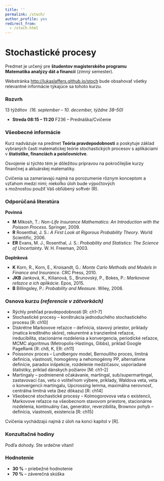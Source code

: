```yaml
---
title: ''
permalink: /stoch/
author_profile: yes
redirect_from:
  - /stoch.html
---
```


# Stochastické procesy


Predmet je určený pre **študentov magisterského programu**  
**Matematika analýzy dát a financií** (zimný semester).



Webstránka <http://lukaslaffers.github.io/stoch> bude obsahovať všetky relevantné informácie týkajúce sa tohoto kurzu.





### Rozvrh

13 týždňov &nbsp;*(16. september – 10. december, týždne 38–50)*  

- **Streda 08:15 – 11:20** F236 – Prednáška/Cvičenie  


### Všeobecné informácie

Kurz nadväzuje na predmet **Teória pravdepodobnosti** a poskytuje základ vybraných častí matematickej teórie stochastických procesov s aplikáciami v **štatistike, financiách a poisťovníctve**.  

Osvojenie si týchto tém je dôležitou prípravou na pokročilejšie kurzy  
finančnej a aktuárskej matematiky.  

Cvičenia sa zameriavajú najmä na porozumenie rôznym konceptom a  
vzťahom medzi nimi; niekoľko úloh bude výpočtových  
s možnosťou použiť Váš obľúbený softvér (R).



### Odporúčaná literatúra

**Povinná**  
- **M** Mikosh, T.: *Non-Life Insurance Mathematics: An Introduction with the Poisson Process*. Springer, 2009.  
- **R** Rosenthal, J. S.: *A First Look at Rigorous Probability Theory*. World Scientific, 2006.  
- **ER** Evans, M. J., Rosenthal, J. S.: *Probability and Statistics: The Science of Uncertainty*. W. H. Freeman, 2003.

**Doplnková**  
- **K** Korn, R., Korn, E., Kroisandt, G.: *Monte Carlo Methods and Models in Finance and Insurance*. CRC Press, 2010.  
- **JKB** Janková, K., Kilianová, S., Brunovský, P., Bokes, P.: *Markovove reťazce a ich aplikácie*. Epos, 2015.  
- **B** Billingsley, P.: *Probability and Measure*. Wiley, 2008.



### Osnova kurzu  *(referencie v zátvorkách)*

- Rýchly prehľad pravdepodobnosti [R: ch1–7]  
- Stochastické procesy – konštrukcia jednoduchého stochastického procesu [R: ch10]  
- Diskrétne Markovove reťazce – definícia, stavový priestor, príklady (matica kreditného skóre), rekurentné a tranzientné reťazce, ireducibilita, stacionárne rozdelenia a konvergencia, periodické reťazce, MCMC algoritmus (Metropolis-Hastings, Gibbs), príklad Google PageRank [R: ch8, K, ER: ch11]  
- Poissonov proces – Lundbergov model, Bernoulliho proces, limitná definícia, vlastnosti, homogénny a nehomogénny PP, alternatívne definície, paradox inšpekcie, rozdelenie medzičasov, usporiadané štatistiky, príklad dánskych požiarov [M: ch1–2]  
- Martingaly – podmienené očakávanie, martingal, sub/supermartingal, zastavovací čas, vetu o voliteľnom výbere, príklady, Waldova veta, veta o konvergencii martingalu, Upcrossing lemma, maximálna nerovnosť, centrálna limitná veta (bez dôkazu) [R: ch14]  
- Všeobecné stochastické procesy – Kolmogorovova veta o existencii, Markovove reťazce na všeobecnom stavovom priestore, stacionárne rozdelenia, kontinuálny čas, generátor, reverzibilita, Brownov pohyb – definícia, vlastnosti, existencia [R: ch15]

Cvičenia vychádzajú najmä z úloh na konci kapitol v [R].



### Konzultačné hodiny

Podľa dohody. Ste srdečne vítaní!



### Hodnotenie

- **30 %** – priebežné hodnotenie
- **70 %** – záverečná skúška  

